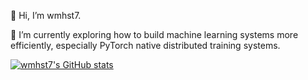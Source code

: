👋 Hi, I’m wmhst7. 

🌱 I’m currently exploring how to build machine learning systems more efficiently, especially PyTorch native distributed training systems.

[![wmhst7's GitHub stats](https://github-readme-stats.vercel.app/api?username=wmhst7&show_icons=true&theme=transparent)](https://github.com/anuraghazra/github-readme-stats)
